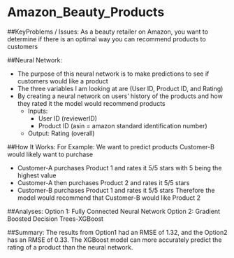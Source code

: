 # Amazon_Beauty_Products

##KeyProblems / Issues: 
As a beauty retailer on Amazon, you want to determine if there is an optimal way you can recommend products to customers

##Neural Network: 
* The purpose of this neural network is to make predictions to see if customers would like a product
* The three variables I am looking at are (User ID, Product ID, and Rating) 
* By creating a neural network on users’ history of the products and how they rated it the model would recommend products
  * Inputs: 
    * User ID (reviewerID)
    * Product ID (asin = amazon standard identification number)
  * Output: Rating (overall)
  
##How It Works:
  For Example: We want to predict products Customer-B would likely want to purchase
  * Customer-A purchases Product 1 and rates it 5/5 stars with 5 being the highest value
  *	Customer-A then purchases Product 2 and rates it 5/5 stars
  *	Customer-B purchases Product 1 and rates it 5/5 stars
Therefore the model would recommend that Customer-B would like Product 2  

##Analyses:
  	Option 1: Fully Connected Neural Network
  	Option 2: Gradient Boosted Decision Trees-XGBoost

##Summary: 
The results from Option1 had an RMSE of 1.32, and the Option2 has an RMSE of 0.33.  The XGBoost model can more accurately predict the rating of a product than the neural network.  
